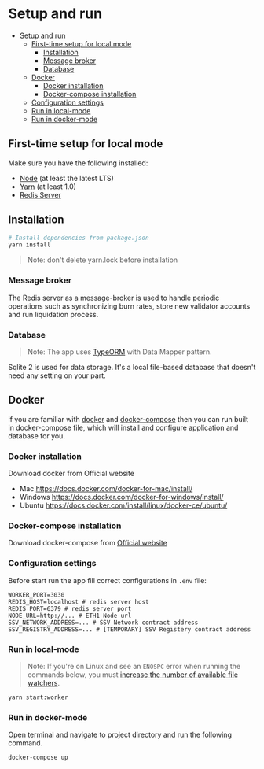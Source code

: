 # Setup and run

- [Setup and run](#setup-and-run)
  - [First-time setup for local mode](#first-time-setup-for-local-mode)
    - [Installation](#installation)
    - [Message broker](#message-broker)
    - [Database](#database)
  - [Docker](#docker)
    - [Docker installation](#docker-installation)
    - [Docker-compose installation](#docker-compose-installation)
  - [Configuration settings](#configuration-settings)
  - [Run in local-mode](#run-in-local-mode)
  - [Run in docker-mode](#run-in-docker-mode)

## First-time setup for local mode

Make sure you have the following installed:

- [Node](https://nodejs.org/en/) (at least the latest LTS)
- [Yarn](https://yarnpkg.com/lang/en/docs/install/) (at least 1.0)
- [Redis Server](https://redis.io/topics/quickstart)

## Installation

```bash
# Install dependencies from package.json
yarn install
```

> Note: don't delete yarn.lock before installation

### Message broker

The Redis server as a message-broker is used to handle periodic operations such as synchronizing burn rates, store new validator accounts and run liquidation process.

### Database

> Note: The app uses [TypeORM](https://github.com/typeorm/typeorm) with Data Mapper pattern.

Sqlite 2 is used for data storage. It's a local file-based database that doesn't need any setting on your part.

## Docker

if you are familiar with [docker](https://www.docker.com/) and [docker-compose](https://docs.docker.com/compose) then you can run built in docker-compose file, which will install and configure application and database for you.

### Docker installation

Download docker from Official website

- Mac <https://docs.docker.com/docker-for-mac/install/>
- Windows <https://docs.docker.com/docker-for-windows/install/>
- Ubuntu <https://docs.docker.com/install/linux/docker-ce/ubuntu/>

### Docker-compose installation

Download docker-compose from [Official website](https://docs.docker.com/compose/install)

### Configuration settings

Before start run the app fill correct configurations in `.env` file:

```env
WORKER_PORT=3030
REDIS_HOST=localhost # redis server host
REDIS_PORT=6379 # redis server port
NODE_URL=http://... # ETH1 Node url
SSV_NETWORK_ADDRESS=... # SSV Network contract address
SSV_REGISTRY_ADDRESS=... # [TEMPORARY] SSV Registery contract address
```

### Run in local-mode

> Note: If you're on Linux and see an `ENOSPC` error when running the commands below, you must [increase the number of available file watchers](https://stackoverflow.com/questions/22475849/node-js-error-enospc#answer-32600959).

```bash
yarn start:worker
```

### Run in docker-mode

Open terminal and navigate to project directory and run the following command.

```bash
docker-compose up
```
